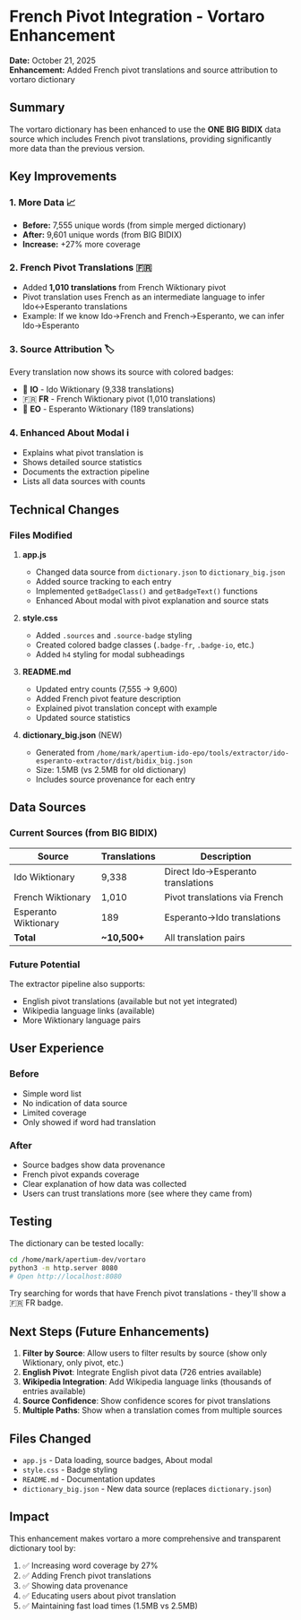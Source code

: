 # French Pivot Integration - Vortaro Enhancement

**Date:** October 21, 2025  
**Enhancement:** Added French pivot translations and source attribution to vortaro dictionary

## Summary

The vortaro dictionary has been enhanced to use the **ONE BIG BIDIX** data source which includes French pivot translations, providing significantly more data than the previous version.

## Key Improvements

### 1. **More Data** 📈
- **Before:** 7,555 unique words (from simple merged dictionary)
- **After:** 9,601 unique words (from BIG BIDIX)
- **Increase:** +27% more coverage

### 2. **French Pivot Translations** 🇫🇷
- Added **1,010 translations** from French Wiktionary pivot
- Pivot translation uses French as an intermediate language to infer Ido↔Esperanto translations
- Example: If we know Ido→French and French→Esperanto, we can infer Ido→Esperanto

### 3. **Source Attribution** 🏷️
Every translation now shows its source with colored badges:
- 📕 **IO** - Ido Wiktionary (9,338 translations)
- 🇫🇷 **FR** - French Wiktionary pivot (1,010 translations)
- 📗 **EO** - Esperanto Wiktionary (189 translations)

### 4. **Enhanced About Modal** ℹ️
- Explains what pivot translation is
- Shows detailed source statistics
- Documents the extraction pipeline
- Lists all data sources with counts

## Technical Changes

### Files Modified
1. **app.js**
   - Changed data source from `dictionary.json` to `dictionary_big.json`
   - Added source tracking to each entry
   - Implemented `getBadgeClass()` and `getBadgeText()` functions
   - Enhanced About modal with pivot explanation and source stats

2. **style.css**
   - Added `.sources` and `.source-badge` styling
   - Created colored badge classes (`.badge-fr`, `.badge-io`, etc.)
   - Added `h4` styling for modal subheadings

3. **README.md**
   - Updated entry counts (7,555 → 9,600)
   - Added French pivot feature description
   - Explained pivot translation concept with example
   - Updated source statistics

4. **dictionary_big.json** (NEW)
   - Generated from `/home/mark/apertium-ido-epo/tools/extractor/ido-esperanto-extractor/dist/bidix_big.json`
   - Size: 1.5MB (vs 2.5MB for old dictionary)
   - Includes source provenance for each entry

## Data Sources

### Current Sources (from BIG BIDIX)
| Source | Translations | Description |
|--------|-------------|-------------|
| Ido Wiktionary | 9,338 | Direct Ido→Esperanto translations |
| French Wiktionary | 1,010 | Pivot translations via French |
| Esperanto Wiktionary | 189 | Esperanto→Ido translations |
| **Total** | **~10,500+** | All translation pairs |

### Future Potential
The extractor pipeline also supports:
- English pivot translations (available but not yet integrated)
- Wikipedia language links (available)
- More Wiktionary language pairs

## User Experience

### Before
- Simple word list
- No indication of data source
- Limited coverage
- Only showed if word had translation

### After
- Source badges show data provenance
- French pivot expands coverage
- Clear explanation of how data was collected
- Users can trust translations more (see where they came from)

## Testing

The dictionary can be tested locally:
```bash
cd /home/mark/apertium-dev/vortaro
python3 -m http.server 8080
# Open http://localhost:8080
```

Try searching for words that have French pivot translations - they'll show a 🇫🇷 FR badge.

## Next Steps (Future Enhancements)

1. **Filter by Source**: Allow users to filter results by source (show only Wiktionary, only pivot, etc.)
2. **English Pivot**: Integrate English pivot data (726 entries available)
3. **Wikipedia Integration**: Add Wikipedia language links (thousands of entries available)
4. **Source Confidence**: Show confidence scores for pivot translations
5. **Multiple Paths**: Show when a translation comes from multiple sources

## Files Changed
- `app.js` - Data loading, source badges, About modal
- `style.css` - Badge styling
- `README.md` - Documentation updates
- `dictionary_big.json` - New data source (replaces `dictionary.json`)

## Impact

This enhancement makes vortaro a more comprehensive and transparent dictionary tool by:
1. ✅ Increasing word coverage by 27%
2. ✅ Adding French pivot translations  
3. ✅ Showing data provenance
4. ✅ Educating users about pivot translation
5. ✅ Maintaining fast load times (1.5MB vs 2.5MB)


